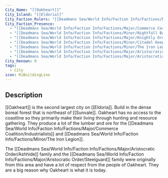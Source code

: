 ```yaml
---
City_Name: "[[Oakheart]]"
City_Island: "[[Eldoria]]"
City_Faction_Rulers: "[[Deadmans Sea/World Info/Faction Info/Factions/Major/Commerce Coalition/Industrialists]]"
City_Faction_Presence:
  - "[[Deadmans Sea/World Info/Faction Info/Factions/Major/Commerce Coalition/Industrialists]]"
  - "[[Deadmans Sea/World Info/Faction Info/Factions/Minor/Nightfall Bandits]]"
  - "[[Deadmans Sea/World Info/Faction Info/Factions/Major/Knightly Order]]"
  - "[[Deadmans Sea/World Info/Faction Info/Factions/Minor/Citadel Keepers]]"
  - "[[Deadmans Sea/World Info/Faction Info/Factions/Minor/The Iron Legion]]"
  - "[[Deadmans Sea/World Info/Faction Info/Factions/Major/Aristocratic Order/Steelguard]]"
  - "[[Deadmans Sea/World Info/Faction Info/Factions/Major/Aristocratic Order/Ashhide]]"
City_Renown: 0
tags:
  - City
icon: RiBuildingLine
---
```

## Description
[[Oakheart]] is the second largest city on [[Eldoria]]. Build in the dense boreal forest that is northeast of [[Sunvale]]. Oakheart has no access to the coastline so they primarily make their living through hunting and resource gathering. They produce a lot of the lumber and ore for the [[Deadmans Sea/World Info/Faction Info/Factions/Major/Commerce Coalition/Industrialists]] and [[Deadmans Sea/World Info/Faction Info/Factions/Minor/The Iron Legion]]. 

The [[Deadmans Sea/World Info/Faction Info/Factions/Major/Aristocratic Order/Ashhide]] family and the [[Deadmans Sea/World Info/Faction Info/Factions/Major/Aristocratic Order/Steelguard]] family were originally from this area and have a lot of respect from the people of Oakheart. They are a big reason why Oakheart is what it is today. 